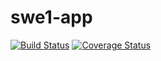 # swe1-app
[![Build Status](https://app.travis-ci.com/yibozhang01/swe1-app.svg?token=MY9L9yB3gev7shxrKkWs&branch=main)](https://app.travis-ci.com/yibozhang01/swe1-app)
[![Coverage Status](https://coveralls.io/repos/github/yibozhang01/swe1-app/badge.svg)](https://coveralls.io/github/yibozhang01/swe1-app)